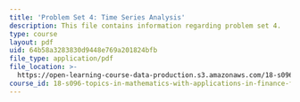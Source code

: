 ```yaml
---
title: 'Problem Set 4: Time Series Analysis'
description: This file contains information regarding problem set 4.
type: course
layout: pdf
uid: 64b58a3283830d9448e769a201824bfb
file_type: application/pdf
file_location: >-
  https://open-learning-course-data-production.s3.amazonaws.com/18-s096-topics-in-mathematics-with-applications-in-finance-fall-2013/64b58a3283830d9448e769a201824bfb_MIT18_S096F13_pset4.pdf
course_id: 18-s096-topics-in-mathematics-with-applications-in-finance-fall-2013
---
```

